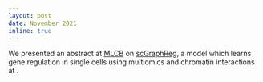 ```yaml
---
layout: post
date: November 2021
inline: true
---
```

We presented an abstract at [MLCB](https://sites.google.com/cs.washington.edu/mlcb2021/home) on [scGraphReg](https://drive.google.com/file/d/1Ys8D78MYTNyL545SxNSk9svxa5d7rrq9/view?usp=sharing), a model which learns gene regulation in single cells using multiomics and chromatin interactions at .
